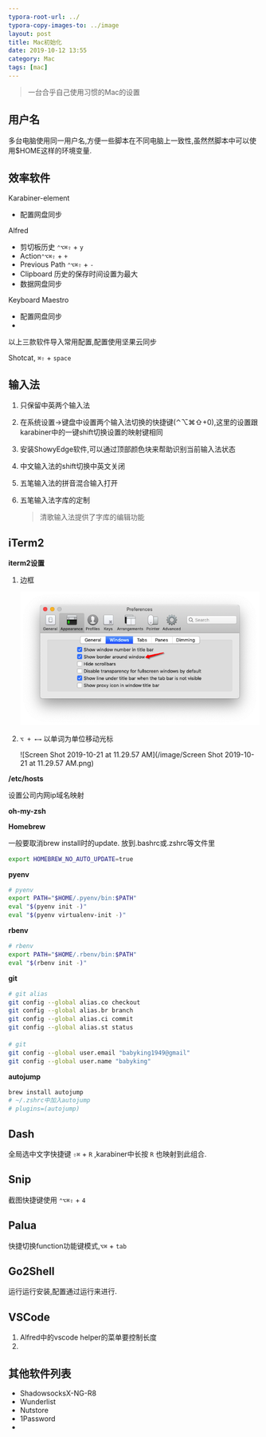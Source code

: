 ```yaml
---
typora-root-url: ../
typora-copy-images-to: ../image
layout: post
title: Mac初始化
date: 2019-10-12 13:55
category: Mac
tags: [mac]
---
```



> 一台合乎自己使用习惯的Mac的设置



## 用户名

多台电脑使用同一用户名,方便一些脚本在不同电脑上一致性,虽然然脚本中可以使用$HOME这样的环境变量.



## 效率软件

Karabiner-element

* 配置网盘同步

Alfred

* 剪切板历史 `⌃⌥⌘⇧` + `y`  
* Action`⌃⌥⌘⇧` +  `+`
* Previous Path `⌃⌥⌘⇧` + `-`
* Clipboard 历史的保存时间设置为最大
* 数据网盘同步

Keyboard Maestro

* 配置网盘同步
* 

以上三款软件导入常用配置,配置使用坚果云同步

Shotcat, `⌘⇧` + `space` 



## 输入法

1. 只保留中英两个输入法

2. 在系统设置->键盘中设置两个输入法切换的快捷键(⌃⌥⌘⇧+0),这里的设置跟karabiner中的一键shift切换设置的映射键相同

3. 安装ShowyEdge软件,可以通过顶部颜色块来帮助识别当前输入法状态

4. 中文输入法的shift切换中英文关闭

5. 五笔输入法的拼音混合输入打开

6. 五笔输入法字库的定制

   > 清歌输入法提供了字库的编辑功能



## iTerm2

**iterm2设置**

1. 边框

   ![image-20191021112346574](/image/image-20191021112346574.png)

2. `⌥ + ←→` 以单词为单位移动光标

   ![Screen Shot 2019-10-21 at 11.29.57 AM](/image/Screen Shot 2019-10-21 at 11.29.57 AM.png)

**/etc/hosts**

设置公司内网ip域名映射

**oh-my-zsh**

**Homebrew**

一般要取消brew install时的update. 放到.bashrc或.zshrc等文件里

```sh
export HOMEBREW_NO_AUTO_UPDATE=true
```

**pyenv**

```sh
# pyenv
export PATH="$HOME/.pyenv/bin:$PATH"
eval "$(pyenv init -)"
eval "$(pyenv virtualenv-init -)"
```

**rbenv**

```sh
# rbenv
export PATH="$HOME/.rbenv/bin:$PATH"
eval "$(rbenv init -)"
```

**git**

```sh
# git alias
git config --global alias.co checkout
git config --global alias.br branch
git config --global alias.ci commit
git config --global alias.st status

# git 
git config --global user.email "babyking1949@gmail"
git config --global user.name "babyking"
```

**autojump**

```sh
brew install autojump
# ~/.zshrc中加入autojump
# plugins=(autojump)
```



## Dash

全局选中文字快捷键 `⇧⌘` + `R` ,karabiner中长按 `R` 也映射到此组合.

## Snip

截图快捷键使用 `⌃⌥⌘⇧` + `4`

## Palua

快捷切换function功能键模式,`⌥⌘` + `tab`

## Go2Shell

运行运行安装,配置通过运行来进行.



## VSCode

1. Alfred中的vscode helper的菜单要控制长度
2. 



## 其他软件列表

* ShadowsocksX-NG-R8
* Wunderlist
* Nutstore
* 1Password
* 

